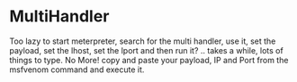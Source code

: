 # MultiHandler
Too lazy to start meterpreter, search for the multi handler, use it, set the payload, set the lhost, set the lport and then run it? .. takes a while, lots of things to type. No More! copy and paste your payload, IP and Port from the msfvenom command and execute it.
